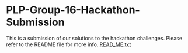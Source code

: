 # PLP-Group-16-Hackathon-Submission
This is a submission of our solutions to the hackathon challenges. Please refer to the README file for more info.
[READ_ME.txt](https://github.com/0gregory0/PLP-Group-16-Hackathon-Submission/files/9075352/READ_ME.txt)
